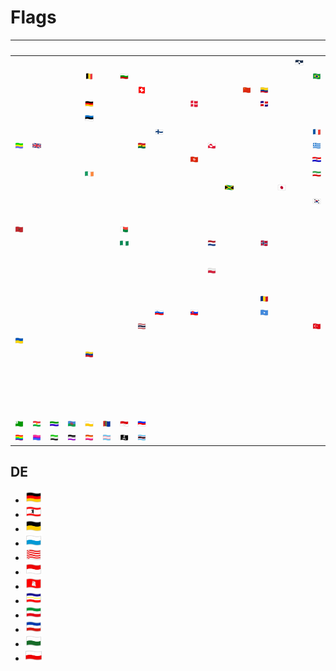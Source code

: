 # Flags

| &#x2003; | &#x2003; | &#x2003; | &#x2003; | &#x2003; | &#x2003; | &#x2003; | &#x2003; | &#x2003; | &#x2003; | &#x2003; | &#x2003; | &#x2003; | &#x2003; | &#x2003; | &#x2003; | &#x2003; | &#x2003; | &#x2003; | &#x2003; | &#x2003; | &#x2003; | &#x2003; | &#x2003; | &#x2003; | &#x2003; |
| :---: | :---: | :---: | :---: | :---: | :---: | :---: | :---: | :---: | :---: | :---: | :---: | :---: | :---: | :---: | :---: | :---: | :---: | :---: | :---: | :---: | :---: | :---: | :---: | :---: | :---: |
| &#160; | &#160; | &#160; | &#160; | &#160; | &#160; | &#160; | &#160; | &#160; | &#160; | &#160; | &#160; | &#160; | &#160; | &#160; | &#160; | [![True South](AQ.svg)](<AQ.svg> "True South")| &#160; | &#160; | [![Flagge Österreichs](AT.svg)](<AT.svg> "Flagge Österreichs")| &#160; | &#160; | &#160; | [![Ålands flagga](AX.svg)](<AX.svg> "Ålands flagga")| &#160; | &#160; |
| &#160; | &#160; | &#160; | &#160; | [![Vlag van België](BE.svg)](<BE.svg> "Vlag van België")| &#160; | [![Знаме на България](BG.svg)](<BG.svg> "Знаме на България")| &#160; | &#160; | &#160; | &#160; | &#160; | &#160; | &#160; | &#160; | &#160; | &#160; | [![Bandeira do Brasil](BR.svg)](<BR.svg> "Bandeira do Brasil")| &#160; | &#160; | &#160; | &#160; | [![Folaga ya Botswana](BW.svg)](<BW.svg> "Folaga ya Botswana")| &#160; | &#160; | &#160; |
| &#160; | &#160; | &#160; | &#160; | &#160; | &#160; | &#160; | [![Schweizerfahne](CH.svg)](<CH.svg> "Schweizerfahne")| &#160; | &#160; | &#160; | &#160; | &#160; | [![五星红旗](CN.svg)](<CN.svg> "五星红旗")| [![Tricolor Nacional de Colombia](CO.svg)](<CO.svg> "Tricolor Nacional de Colombia")| &#160; | &#160; | &#160; | &#160; | &#160; | &#160; | &#160; | &#160; | &#160; | [![σημαία της Κύπρου](CY.svg)](<CY.svg> "σημαία της Κύπρου")| [![Státní vlajka České republiky](CZ.svg)](<CZ.svg> "Státní vlajka České republiky")|
| &#160; | &#160; | &#160; | &#160; | [![Schwarz Rot Gold](DE.svg)](<#de> "Schwarz Rot Gold")| &#160; | &#160; | &#160; | &#160; | &#160; | [![Dannebrog](DK.svg)](<DK.svg> "Dannebrog")| &#160; | &#160; | &#160; | [![Bandera de la República Dominicana](DO.svg)](<DO.svg> "Bandera de la República Dominicana")| &#160; | &#160; | &#160; | &#160; | &#160; | &#160; | &#160; | &#160; | &#160; | &#160; | [![علم الجزائر](DZ.svg)](<DZ.svg> "علم الجزائر")|
| &#160; | &#160; | &#160; | &#160; | [![Eesti lipp](EE.svg)](<EE.svg> "Eesti lipp")| &#160; | &#160; | &#160; | &#160; | &#160; | &#160; | &#160; | &#160; | &#160; | &#160; | &#160; | &#160; | &#160; | [![Bandera de España](ES.svg)](<ES.svg> "Bandera de España")| &#160; | [![Drapeau européen](EU.svg)](<EU.svg> "Drapeau européen")| &#160; | &#160; | &#160; | &#160; | &#160; |
| &#160; | &#160; | &#160; | &#160; | &#160; | &#160; | &#160; | &#160; | [![Suomen lippu](FI.svg)](<FI.svg> "Suomen lippu")| &#160; | &#160; | &#160; | &#160; | &#160; | &#160; | &#160; | &#160; | [![Drapeau français](FR.svg)](<FR.svg> "Drapeau français")| &#160; | &#160; | &#160; | &#160; | &#160; | &#160; | &#160; | &#160; |
| [![Drapeau du Gabon](GA.svg)](<GA.svg> "Drapeau du Gabon")| [![Union Flag](GB.svg)](<GB.svg> "Union Flag")| &#160; | &#160; | &#160; | &#160; | &#160; | [![flag of Ghana](GH.svg)](<GH.svg> "flag of Ghana")| &#160; | &#160; | &#160; | [![Kalaallit erfalasuat](GL.svg)](<GL.svg> "Kalaallit erfalasuat")| &#160; | &#160; | &#160; | &#160; | &#160; | [![Κυανόλευκη](GR.svg)](<GR.svg> "Κυανόλευκη")| &#160; | &#160; | &#160; | &#160; | &#160; | &#160; | &#160; | &#160; |
| &#160; | &#160; | &#160; | &#160; | &#160; | &#160; | &#160; | &#160; | &#160; | &#160; | [![香港區旗](HK.svg)](<HK.svg> "香港區旗")| &#160; | &#160; | &#160; | &#160; | &#160; | &#160; | [![Zastava Hrvatske](HR.svg)](<HR.svg> "Zastava Hrvatske")| &#160; | &#160; | [![A Magyarország zászlaja](HU.svg)](<HU.svg> "A Magyarország zászlaja")| &#160; | &#160; | &#160; | &#160; | &#160; |
| &#160; | &#160; | &#160; | &#160; | [![Bratach na hÉireann](IE.svg)](<IE.svg> "Bratach na hÉireann")| &#160; | &#160; | &#160; | &#160; | &#160; | &#160; | &#160; | &#160; | &#160; | &#160; | &#160; | &#160; | [![پرچم سه رنگ ایران](IR.svg)](<IR.svg> "پرچم سه رنگ ایران")| [![Íslenski fáninn](IS.svg)](<IS.svg> "Íslenski fáninn")| [![Bandiera d’Italia](IT.svg)](<IT.svg> "Bandiera d’Italia")| &#160; | &#160; | &#160; | &#160; | &#160; | &#160; |
| &#160; | &#160; | &#160; | &#160; | &#160; | &#160; | &#160; | &#160; | &#160; | &#160; | &#160; | &#160; | [![Flag of Jamaica](JM.svg)](<JM.svg> "Flag of Jamaica")| &#160; | &#160; | [![日章旗](JP.svg)](<JP.svg> "日章旗")| &#160; | &#160; | &#160; | &#160; | &#160; | &#160; | &#160; | &#160; | &#160; | &#160; |
| &#160; | &#160; | &#160; | &#160; | &#160; | &#160; | &#160; | &#160; | &#160; | &#160; | &#160; | &#160; | &#160; | &#160; | &#160; | &#160; | &#160; | [![태극기](KR.svg)](<KR.svg> "태극기")| &#160; | &#160; | &#160; | &#160; | &#160; | &#160; | &#160; | &#160; |
| &#160; | &#160; | &#160; | &#160; | &#160; | &#160; | &#160; | &#160; | &#160; | &#160; | &#160; | &#160; | &#160; | &#160; | &#160; | &#160; | &#160; | &#160; | &#160; | [![Lietuvos vėliava](LT.svg)](<LT.svg> "Lietuvos vėliava")| [![Lëtzebuerger Fändel](LU.svg)](<LU.svg> "Lëtzebuerger Fändel")| [![Latvijas karogs](LV.svg)](<LV.svg> "Latvijas karogs")| &#160; | &#160; | &#160; | &#160; |
| [![علم المغرب](MA.svg)](<MA.svg> "علم المغرب")| &#160; | &#160; | &#160; | &#160; | &#160; | [![Sainan'i Madagasikara](MG.svg)](<MG.svg> "Sainan'i Madagasikara")| &#160; | &#160; | &#160; | &#160; | &#160; | &#160; | &#160; | &#160; | &#160; | &#160; | &#160; | &#160; | [![Bandiera ta' Malta](MT.svg)](<MT.svg> "Bandiera ta' Malta")| [![Les Quatre Bandes](MU.svg)](<MU.svg> "Les Quatre Bandes")| &#160; | &#160; | &#160; | &#160; | &#160; |
| &#160; | &#160; | &#160; | &#160; | &#160; | &#160; | [![Flag of Nigeria](NG.svg)](<NG.svg> "Flag of Nigeria")| &#160; | &#160; | &#160; | &#160; | [![Vlag van Nederland](NL.svg)](<NL.svg> "Vlag van Nederland")| &#160; | &#160; | [![Norges flagg](NO.svg)](<NO.svg> "Norges flagg")| &#160; | &#160; | &#160; | &#160; | &#160; | &#160; | &#160; | &#160; | &#160; | &#160; | &#160; |
| &#160; | &#160; | &#160; | &#160; | &#160; | &#160; | &#160; | &#160; | &#160; | &#160; | &#160; | &#160; | &#160; | &#160; | &#160; | &#160; | &#160; | &#160; | &#160; | &#160; | &#160; | &#160; | &#160; | &#160; | &#160; | &#160; |
| &#160; | &#160; | &#160; | &#160; | &#160; | &#160; | &#160; | &#160; | &#160; | &#160; | &#160; | [![Flaga Polski](PL.svg)](<PL.svg> "Flaga Polski")| &#160; | &#160; | &#160; | &#160; | &#160; | &#160; | [![علم فلسطين](PS.svg)](<PS.svg> "علم فلسطين")| [![Bandeira de Portugal](PT.svg)](<PT.svg> "Bandeira de Portugal")| &#160; | &#160; | &#160; | &#160; | &#160; | &#160; |
| &#160; | &#160; | &#160; | &#160; | &#160; | &#160; | &#160; | &#160; | &#160; | &#160; | &#160; | &#160; | &#160; | &#160; | &#160; | &#160; | &#160; | &#160; | &#160; | &#160; | &#160; | &#160; | &#160; | &#160; | &#160; | &#160; |
| &#160; | &#160; | &#160; | &#160; | &#160; | &#160; | &#160; | &#160; | &#160; | &#160; | &#160; | &#160; | &#160; | &#160; | [![Drapelul României](RO.svg)](<RO.svg> "Drapelul României")| &#160; | &#160; | &#160; | &#160; | &#160; | [![Флаг России](RU.svg)](<RU.svg> "Флаг России")| &#160; | &#160; | &#160; | &#160; | &#160; |
| &#160; | &#160; | &#160; | &#160; | &#160; | &#160; | &#160; | &#160; | [![Zastava Slovenije](SI.svg)](<SI.svg> "Zastava Slovenije")| &#160; | [![Vlajka Slovenska](SK.svg)](<SK.svg> "Vlajka Slovenska")| &#160; | &#160; | &#160; | [![Calanka Soomaaliyaa](SO.svg)](<SO.svg> "Calanka Soomaaliyaa")| &#160; | &#160; | &#160; | &#160; | &#160; | &#160; | &#160; | &#160; | &#160; | &#160; | &#160; |
| &#160; | &#160; | &#160; | &#160; | &#160; | &#160; | &#160; | [![ธงชาติไทย](TH.svg)](<TH.svg> "ธงชาติไทย")| &#160; | &#160; | &#160; | &#160; | &#160; | &#160; | &#160; | &#160; | &#160; | [![Türk bayrağı](TR.svg)](<TR.svg> "Türk bayrağı")| &#160; | &#160; | &#160; | &#160; | [![中華民國國旗](TW.svg)](<TW.svg> "中華民國國旗")| &#160; | &#160; | &#160; |
| [![Прапор України](UA.svg)](<UA.svg> "Прапор України")| &#160; | &#160; | &#160; | &#160; | &#160; | &#160; | &#160; | &#160; | &#160; | &#160; | &#160; | &#160; | &#160; | &#160; | &#160; | &#160; | &#160; | &#160; | &#160; | &#160; | &#160; | &#160; | &#160; | &#160; | &#160; |
| &#160; | &#160; | &#160; | &#160; | [![Bandera de Venezuela](VE.svg)](<VE.svg> "Bandera de Venezuela")| &#160; | &#160; | &#160; | &#160; | &#160; | &#160; | &#160; | &#160; | &#160; | &#160; | &#160; | &#160; | &#160; | &#160; | &#160; | &#160; | &#160; | &#160; | &#160; | &#160; | &#160; |
| &#160; | &#160; | &#160; | &#160; | &#160; | &#160; | &#160; | &#160; | &#160; | &#160; | &#160; | &#160; | &#160; | &#160; | &#160; | &#160; | &#160; | &#160; | &#160; | &#160; | &#160; | &#160; | &#160; | &#160; | &#160; | &#160; |
| &#160; | &#160; | &#160; | &#160; | &#160; | &#160; | &#160; | &#160; | &#160; | &#160; | &#160; | &#160; | &#160; | &#160; | &#160; | &#160; | &#160; | &#160; | &#160; | &#160; | &#160; | &#160; | &#160; | &#160; | &#160; | &#160; |
| &#160; | &#160; | &#160; | &#160; | &#160; | &#160; | &#160; | &#160; | &#160; | &#160; | &#160; | &#160; | &#160; | &#160; | &#160; | &#160; | &#160; | &#160; | &#160; | &#160; | &#160; | &#160; | &#160; | &#160; | &#160; | &#160; |
| &#160; | &#160; | &#160; | &#160; | &#160; | &#160; | &#160; | &#160; | &#160; | &#160; | &#160; | &#160; | &#160; | &#160; | &#160; | &#160; | &#160; | &#160; | &#160; | &#160; | &#160; | &#160; | &#160; | &#160; | &#160; | &#160; |
| [![Esperanto-flago](epo.svg)](<epo.svg> "Esperanto-flago")| [![Ala Rengîn](kur.svg)](<kur.svg> "Ala Rengîn")| [![Līvõd plagā](liv.svg)](<liv.svg> "Līvõd plagā")| [![O styago le romengo](rom.svg)](<rom.svg> "O styago le romengo")| [![Fana Ślōnska](sli.svg)](<sli.svg> "Fana Ślōnska")| [![Sámi leavga](smi.svg)](<smi.svg> "Sámi leavga")| [![Frankenfahne](vmf.svg)](<vmf.svg> "Frankenfahne")| [![Serbska chorhoj](wen.svg)](<wen.svg> "Serbska chorhoj")| &#160; | &#160; | &#160; | &#160; | &#160; | &#160; | &#160; | &#160; | &#160; | &#160; | &#160; | &#160; | &#160; | &#160; | &#160; | &#160; | &#160; | &#160; |
| [![Rainbow flag](U+1F3F3-VS16-ZWJ-U+1F308_rainbow_flag.svg)](<U+1F3F3-VS16-ZWJ-U+1F308_rainbow_flag.svg> "Rainbow flag")| [![Bisexual flag](U+1F3F3-VS16-ZWJ-U+1F496-ZWJ-U+1F49C-ZWJ-U+1F499_bisexual_flag.svg)](<U+1F3F3-VS16-ZWJ-U+1F496-ZWJ-U+1F49C-ZWJ-U+1F499_bisexual_flag.svg> "Bisexual flag")| [![Aromantic flag](U+1F3F3-VS16-ZWJ-U+2660-VS16-ZWJ-U+1F49A_aromantic_flag.svg)](<U+1F3F3-VS16-ZWJ-U+2660-VS16-ZWJ-U+1F49A_aromantic_flag.svg> "Aromantic flag")| [![Asexual flag](U+1F3F3-VS16-ZWJ-U+2660-VS16-ZWJ-U+1F49C_asexual_flag.svg)](<U+1F3F3-VS16-ZWJ-U+2660-VS16-ZWJ-U+1F49C_asexual_flag.svg> "Asexual flag")| [![Lesbian flag](U+1F3F3-VS16-ZWJ-U+26A2-VS16_lesbian_flag.svg)](<U+1F3F3-VS16-ZWJ-U+26A2-VS16_lesbian_flag.svg> "Lesbian flag")| [![Transgender flag](U+1F3F3-VS16-ZWJ-U+26A7-VS16_transgender_flag.svg)](<U+1F3F3-VS16-ZWJ-U+26A7-VS16_transgender_flag.svg> "Transgender flag")| [![Pirate flag](U+1F3F4-ZWJ-U+2620-VS16_pirate_flag.svg)](<U+1F3F4-ZWJ-U+2620-VS16_pirate_flag.svg> "Pirate flag")| [![Black trans flag](U+1F3F4-ZWJ-U+26A7-VS16_black_trans_flag.svg)](<U+1F3F4-ZWJ-U+26A7-VS16_black_trans_flag.svg> "Black trans flag")|



## DE

- <a href="DE.svg" title="Schwarz Rot Gold"><img src="DE.svg" x="0" y="0" width="26" height="20"/></a>
- <a href="DE-BE.svg" title="Flagge von Berlin"><img src="DE-BE.svg" x="0" y="0" width="26" height="20"/></a>
- <a href="DE-BW.svg" title="Landesflagge Baden-Württembergs"><img src="DE-BW.svg" x="0" y="0" width="26" height="20"/></a>
- <a href="DE-BY.svg" title="Staatsflagge Bayerns"><img src="DE-BY.svg" x="0" y="0" width="26" height="20"/></a>
- <a href="DE-HB.svg" title="Landesflagge Bremens"><img src="DE-HB.svg" x="0" y="0" width="26" height="20"/></a>
- <a href="DE-HE.svg" title="Landesflagge Hessens"><img src="DE-HE.svg" x="0" y="0" width="26" height="20"/></a>
- <a href="DE-HH.svg" title="Hamburgische Landesflagge"><img src="DE-HH.svg" x="0" y="0" width="26" height="20"/></a>
- <a href="DE-MV.svg" title="Landesflagge Mecklenburg-Vorpommerns"><img src="DE-MV.svg" x="0" y="0" width="26" height="20"/></a>
- <a href="DE-NW.svg" title="Landesflagge Nordrhein-Westfalens"><img src="DE-NW.svg" x="0" y="0" width="26" height="20"/></a>
- <a href="DE-SH.svg" title="Landesflagge Schleswig-Holsteins"><img src="DE-SH.svg" x="0" y="0" width="26" height="20"/></a>
- <a href="DE-SN.svg" title="Landesflagge Sachsens"><img src="DE-SN.svg" x="0" y="0" width="26" height="20"/></a>
- <a href="DE-TH.svg" title="Landesflagge Thüringens"><img src="DE-TH.svg" x="0" y="0" width="26" height="20"/></a>
